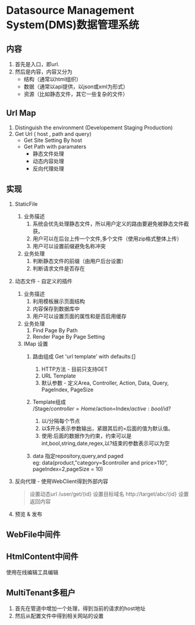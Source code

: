 # Datasource Management System(DMS)数据管理系统

## 内容
1. 首先是入口，即url.
2. 然后是内容，内容又分为
	* 结构（通常以html组织）
	* 数据（通常以api提供，以json或xml为形式）
	* 资源（比如静态文件，其它一些复杂的文件）

## Url Map
1.	Distinguish the environment (Developement Staging Production)
2.	Get Url ( host , path and query)
    * Get Site Setting By host
    * Get Path with paramaters
        * 静态文件处理
        * 动态内容处理
        * 反向代理处理

## 实现

1. StaticFile
	1. 业务描述
        1. 系统会优先处理静态文件，所以用户定义的路由要避免被静态文件截获。 
        2. 用户可以在后台上传一个文件,多个文件（使用zip格式整体上传）
        3. 用户可以设置前缀避免名称冲突
    2. 业务处理
    	1. 判断静态文件的前缀（由用户后台设置）
    	2. 判断请求文件是否存在
2. 动态文件 - 自定义的插件
   1. 业务描述 
        1. 利用模板展示页面结构
        2. 内容保存到数据库中
        3. 用户可以设置页面的属性和是否启用缓存
   2. 业务处理
    	1. Find Page By Path
    	2. Render Page By Page Setting
   3. IMap 设置  
		1. 路由组成
				Get 'url template' with defaults:[]
			1. HTTP方法 - 目前只支持GET
			2. URL Template
			3. 默认参数 - 定义Area, Controller, Action, Data, Query, PageIndex, PageSize

		2. Template组成  
				/Stage/$controller=Home/$action=Index/$active:bool/$id?
			1. 以/分隔每个节点
            2. 以$开头表示参数输出，紧跟其后的=后面的值为默认值。
            3. 使用:后面的数据作为约束，约束可以是int,bool,string,date,regex,以?结束的参数表示可以为空
		3. data 指定repository,query,and paged  
		eg:
        		data(product,"category=$controller and price>110“, pageIndex=2,pageSize = 10)

3. 反向代理 - 使用WebClient得到外部内容
    > 设置动态url /user/get/{id}
    > 设置目标域名 http://target/abc/{id}
    > 设置返回内容
4. 预览 & 发布

## WebFile中间件

## HtmlContent中间件
使用在线编辑工具编辑

## MultiTenant多租户
1. 首先在管道中增加一个处理，得到当前的请求的host地址
2. 然后从配置文件中得到相关网站的设置 

